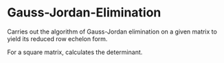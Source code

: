 Gauss-Jordan-Elimination
========================

Carries out the algorithm of Gauss-Jordan elimination on a given matrix to yield its reduced row echelon form. 

For a square matrix, calculates the determinant. 
